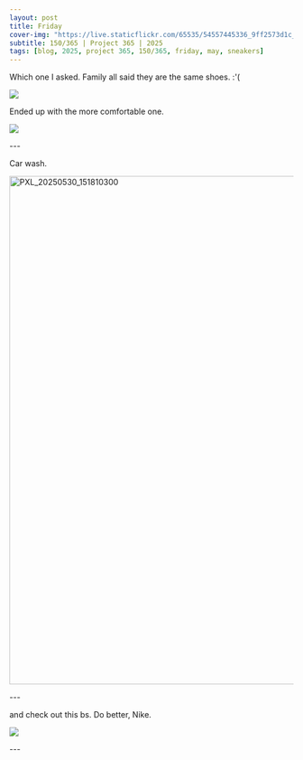 ```yaml
---
layout: post
title: Friday
cover-img: "https://live.staticflickr.com/65535/54557445336_9ff2573d1c_h.jp"
subtitle: 150/365 | Project 365 | 2025
tags: [blog, 2025, project 365, 150/365, friday, may, sneakers]
---
```

<style>
  .intro-header.big-img {
    background-position:center; 
  }
</style>
Which one I asked. Family all said they are the same shoes. :'(
<p class="post-img-wrap">
  <img src="https://live.staticflickr.com/65535/54556569212_c26ac4e00f_h.jpg">
</p>
Ended up with the more comfortable one.
<p class="post-img-wrap">
  <img src="https://live.staticflickr.com/65535/54557634249_ae7913f530_h.jpg">
</p>
---

Car wash.
<p class="post-img-wrap">
  <a data-flickr-embed="true" href="https://www.flickr.com/gp/sling_flickr/hE3mJcA22K" title="PXL_20250530_151810300"><img src="https://live.staticflickr.com/31337/54557447951_0c453dab43_h.jpg" width="1600" height="900" alt="PXL_20250530_151810300"/></a><script async src="//embedr.flickr.com/assets/client-code.js" charset="utf-8"></script>
</p>
---

and check out this bs. Do better, Nike.
<p class="post-img-wrap">
  <img src="https://live.staticflickr.com/65535/54557634254_5e7c52fd6d_h.jpg">
</p>
---
